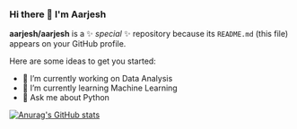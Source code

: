 ### Hi there 👋 I'm Aarjesh 

**aarjesh/aarjesh** is a ✨ _special_ ✨ repository because its `README.md` (this file) appears on your GitHub profile.

Here are some ideas to get you started:

- 🔭 I’m currently working on Data Analysis
- 🌱 I’m currently learning Machine Learning
- 💬 Ask me about Python

[![Anurag's GitHub stats](https://github-readme-stats.vercel.app/api?username=aarjesh)](https://github.com/aarjesh/github-readme-stats)
